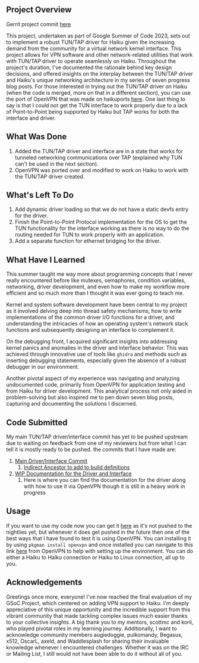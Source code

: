 ## Project Overview
Gerrit project commit [here](https://review.haiku-os.org/c/haiku/+/6608)

This project, undertaken as part of Google Summer of Code 2023, sets out to implement a robust TUN/TAP driver for Haiku given the increasing demand from the community for a virtual network kernel interface. This project allows for VPN software and other network-related utilities that work with TUN/TAP driver to operate seamlessly on Haiku. Throughout the project's duration, I've documented the rationale behind key design decisions, and offered insights on the interplay between the TUN/TAP driver and Haiku's unique networking architecture in my series of seven progress blog posts. For those interested in trying out the TUN/TAP driver on Haiku (when the code is merged, more on that in a different section), you can use the port of OpenVPN that was made on haikuports [here](https://github.com/haikuports/haikuports/tree/master/net-vpn/openvpn). One last thing to say is that I could not get the TUN interface to work properly due to a lack of Point-to-Point being supported by Haiku but TAP works for both the interface and driver.

## What Was Done
1. Added the TUN/TAP driver and interface are in a state that works for tunneled networking communications over TAP (explained why TUN can't be used in the next section).
2. OpenVPN was ported over and modified to work on Haiku to work with the TUN/TAP driver created.

## What's Left To Do
1. Add dynamic driver loading so that we do not have a static devfs entry for the driver.
2. Finish the Point-to-Point Protocol implementation for the OS to get the TUN functionality for the interface working as there is no way to do the routing needed for TUN to work properly with an application.
3. Add a separate function for ethernet bridging for the driver.

## What Have I Learned
This summer taught me way more about programming concepts that I never really encountered before like mutexes, semaphores, condition variables,  networking, driver development, and even how to make my workflow more efficient and so much more than I thought it was ever going to teach me.

Kernel and system software development have been central to my project as it involved delving deep into thread safety mechanisms, how to write implementations of the common driver I/O functions for a driver, and understanding the intricacies of how an operating system's network stack functions and subsequently designing an interface to complement it.

On the debugging front, I acquired significant insights into addressing kernel panics and anomalies in the driver and interface behavior. This was achieved through innovative use of tools like `ghidra` and methods such as inserting debugging statements, especially given the absence of a robust debugger in our environment.

Another pivotal aspect of my experience was navigating and analyzing undocumented code, primarily from OpenVPN for application testing and from Haiku for driver development. This analytical process not only aided in problem-solving but also inspired me to pen down seven blog posts, capturing and documenting the solutions I discerned.

## Code Submitted
My main TUN/TAP driver/interface commit has yet to be pushed upstream due to waiting on feedback from one of my reviewers but from what I can tell it is mostly ready to be pushed. the commits that I have made are:
1. [Main Driver/Interface Commit](https://review.haiku-os.org/c/haiku/+/6608/)
    1. [Indirect Ancestor to add to build definitions](https://review.haiku-os.org/c/haiku/+/6898/2?usp=related-change)
2. [WIP Documentation for the Driver and Interface](https://review.haiku-os.org/c/haiku/+/6904/1?usp=related-change)
    1. Here is where you can find the documentation for the driver along with how to use it via OpenVPN though it is still in a heavy work in progress

## Usage
If you want to use my code now you can get it [here](https://haiku.movingborders.es/testbuild/I19f37ef75250526d7a7f9e254fd0bf3693582c92/2/hrev57265/) as it's not pushed to the nightlies yet, but whenever it does get pushed in the future then one of the best ways that I have found to test it is using OpenVPN. You can installing it by using `pkgman install openvpn` and once installed you can navigate to this link [here](https://openvpn.net/community-resources/how-to/#setting-up-your-own-certificate-authority-ca-and-generating-certificates-and-keys-for-an-openvpn-server-and-multiple-clients) from OpenVPN to help with setting up the environment. You can do either a Haiku to Haiku connection or Haiku to Linux connection, all up to you.

## Acknowledgements
Greetings once more, everyone! I've now reached the final evaluation of my GSoC Project, which centered on adding VPN support to Haiku. I'm deeply appreciative of this unique opportunity and the incredible support from this vibrant community that made tackling complex issues much easier thanks to your collective insights. A big thank you to my mentors, scottmc and korli, who played pivotal roles in my learning journey. Additionally, I want to acknowledge community members augiedoggie, pulkomandy, Begasus, x512, OscarL, axeld, and Waddlesplash for sharing their invaluable knowledge whenever I encountered challenges. Whether it was on the IRC or Mailing List, I still would not have been able to do it without all of you.
